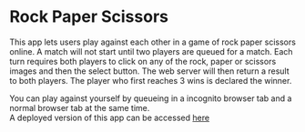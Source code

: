 # Rock Paper Scissors
This app lets users play against each other in a game of rock paper scissors online. A match will not start until two players are queued for a match. 
Each turn requires both players to click on any of the rock, paper or scissors images and then the select button. The web server will then return a result to both
players. The player who first reaches 3 wins is declared the winner.

You can play against yourself by queueing in a incognito browser tab and a normal browser tab at the same time.\
A deployed version of this app can be accessed [here](http://167.71.210.228/)

